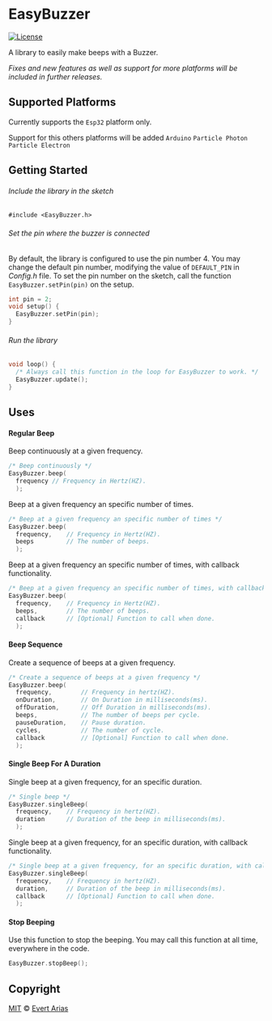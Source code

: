 # EasyBuzzer
[![License](http://img.shields.io/:license-mit-blue.svg)](http://doge.mit-license.org)

A library to easily make beeps with a Buzzer.

*Fixes and new features as well as support for more platforms will be included in further releases.*

## Supported Platforms

Currently supports the `Esp32` platform only.

Support for this others platforms will be added `Arduino`  `Particle Photon`  `Particle Electron`

## Getting Started

###### Include the library in the sketch

`#include <EasyBuzzer.h>`

###### Set the pin where the buzzer is connected

By default, the library is configured to use the pin number 4. You may change the default pin number, modifying the value of `DEFAULT_PIN`  in *Config.h* file. To set the pin number on the sketch, call the function `EasyBuzzer.setPin(pin)` on the setup.

```c++
int pin = 2;
void setup() {
  EasyBuzzer.setPin(pin);
}
```

###### Run the library

``` c++
void loop() {
  /* Always call this function in the loop for EasyBuzzer to work. */
  EasyBuzzer.update();
}
```



## Uses

#### Regular Beep

Beep continuously at a given frequency.

```c++
/* Beep continuously */
EasyBuzzer.beep(
  frequency	// Frequency in Hertz(HZ).
  );
```

Beep at a given frequency an specific number of times.

```c++
/* Beep at a given frequency an specific number of times */
EasyBuzzer.beep(
  frequency,	// Frequency in Hertz(HZ).
  beeps			// The number of beeps.
  );
```

Beep at a given frequency an specific number of times, with callback functionality.

```c++
/* Beep at a given frequency an specific number of times, with callback functionality */
EasyBuzzer.beep(
  frequency,	// Frequency in Hertz(HZ).
  beeps,		// The number of beeps. 
  callback		// [Optional] Function to call when done.
  );
```



#### Beep Sequence

Create a sequence of beeps at a given frequency. 

```c++
/* Create a sequence of beeps at a given frequency */
EasyBuzzer.beep(
  frequency,		// Frequency in hertz(HZ). 
  onDuration, 		// On Duration in milliseconds(ms).
  offDuration, 		// Off Duration in milliseconds(ms).
  beeps, 			// The number of beeps per cycle.
  pauseDuration, 	// Pause duration.
  cycles, 		    // The number of cycle.
  callback			// [Optional] Function to call when done.
  );	
```



#### Single Beep For A Duration 

Single beep at a given frequency, for an specific duration.

```c++
/* Single beep */
EasyBuzzer.singleBeep(
  frequency,	// Frequency in hertz(HZ).  
  duration		// Duration of the beep in milliseconds(ms). 
  );
```

Single beep at a given frequency, for an specific duration, with callback functionality.

```c++
/* Single beep at a given frequency, for an specific duration, with callback functionality */
EasyBuzzer.singleBeep(
  frequency, 	// Frequency in hertz(HZ).  
  duration, 	// Duration of the beep in milliseconds(ms). 
  callback		// [Optional] Function to call when done.
  );
```



#### Stop Beeping

Use this function to stop the beeping. You may call this function at all time, everywhere in the code.

```c++
EasyBuzzer.stopBeep();
```



## Copyright

[MIT](../LICENSE.md) © [Evert Arias](https://evert.ariascode.com/about)